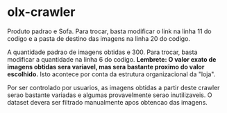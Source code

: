 # olx-crawler

Produto padrao e Sofa. Para trocar, basta modificar o link na linha 11 do codigo e a pasta de destino das imagens na linha 20 do codigo.

A quantidade padrao de imagens obtidas e 300. Para trocar, basta modificar a quantidade na linha 6 do codigo. **Lembrete: O valor exato de imagens obtidas sera variavel, mas sera bastante proximo do valor escolhido.** Isto acontece por conta da estrutura organizacional da "loja".

Por ser controlado por usuarios, as imagens obtidas a partir deste crawler serao bastante variadas e algumas provavelmente serao inutilizaveis. O dataset devera ser filtrado manualmente apos obtencao das imagens.

